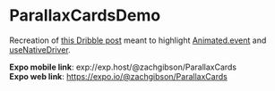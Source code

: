 # ParallaxCardsDemo
Recreation of [this Dribble post](https://dribbble.com/shots/2518516-Nike-Promotion-Ads-Parallax-Effect) meant to highlight [Animated.event](http://facebook.github.io/react-native/releases/0.47/docs/animated.html#event) and [useNativeDriver](http://facebook.github.io/react-native/releases/0.47/docs/animated.html#using-the-native-driver).

**Expo mobile link**: exp://exp.host/@zachgibson/ParallaxCards  
**Expo web link**: https://expo.io/@zachgibson/ParallaxCards
